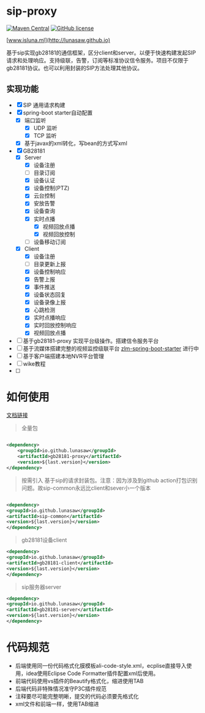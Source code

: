 # sip-proxy

[![Maven Central](https://img.shields.io/maven-central/v/io.github.lunasaw/sip-proxy)](https://mvnrepository.com/artifact/io.github.lunasaw/sip-common)
[![GitHub license](https://img.shields.io/badge/MIT_License-blue.svg)](https://raw.githubusercontent.com/lunasaw/gb28181-proxy/master/LICENSE)

[www.isluna.ml](http://lunasaw.github.io)

基于sip实现gb28181的通信框架，区分client和server。以便于快速构建发起SIP请求和处理响应。支持级联，告警，订阅等标准协议信令服务。项目不仅限于gb28181协议。也可以利用封装的SIP方法处理其他协议。

## 实现功能

- [x] SIP 通用请求构建
- [x] spring-boot starter自动配置
    - [x] 端口监听
        - [x] UDP 监听
        - [x] TCP 监听
    - [x] 基于javax的xml转化，写bean的方式写xml
- [x] GB28181
    - [x] Server
        - [x] 设备注册
        - [ ] 目录订阅
        - [x] 设备认证
        - [x] 设备控制(PTZ)
        - [x] 云台控制
        - [x] 安放告警
        - [x] 设备查询
        - [x] 实时点播
          - [x] 视频回放点播
          - [x] 视频回放控制
        - [ ] 设备移动订阅
    - [x] Client
        - [x] 设备注册
        - [ ] 目录更新上报
        - [x] 设备控制响应
        - [x] 告警上报
        - [x] 事件推送
        - [x] 设备状态回复
        - [x] 设备录像上报
        - [x] 心跳检测
        - [x] 实时点播响应
        - [x] 实时回放控制响应
        - [x] 视频回放点播
- [ ] 基于gb28181-proxy 实现平台级操作。搭建信令服务平台
- [ ] 基于流媒体搭建完整的视频监控级联平台 [zlm-spring-boot-starter](https://github.com/lunasaw/zlm-spring-boot-starter) 进行中
- [ ] 基于客户端搭建本地NVR平台管理
- [ ] wike教程
- [ ] 

# 如何使用

<a href="https://lunasaw.github.io/gb28181-proxy/" target="_blank">文档链接</a>

> 全量包

```xml

<dependency>
    <groupId>io.github.lunasaw</groupId>
    <artifactId>gb28181-proxy</artifactId>
    <version>${last.version}</version>
</dependency>
```

> 按需引入 基于sip的请求封装包。注意：因为涉及到github action打包识别问题。故sip-common永远比client和sever小一个版本

```xml

<dependency>
<groupId>io.github.lunasaw</groupId>
<artifactId>sip-common</artifactId>
<version>${last.version}</version>
</dependency>
```

> gb28181设备client

```xml
<dependency>
<groupId>io.github.lunasaw</groupId>
<artifactId>gb28181-client</artifactId>
<version>${last.version}</version>
</dependency>
```

> sip服务器server

```xml
<dependency>
<groupId>io.github.lunasaw</groupId>
<artifactId>gb28181-server</artifactId>
<version>${last.version}</version>
</dependency>
```

# 代码规范

- 后端使用同一份代码格式化膜模板ali-code-style.xml，ecplise直接导入使用，idea使用Eclipse Code Formatter插件配置xml后使用。
- 前端代码使用vs插件的Beautify格式化，缩进使用TAB
- 后端代码非特殊情况准守P3C插件规范
- 注释要尽可能完整明晰，提交的代码必须要先格式化
- xml文件和前端一样，使用TAB缩进
